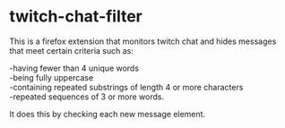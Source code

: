 # twitch-chat-filter
This is a firefox extension that monitors twitch chat and hides messages that meet certain criteria such as:  

-having fewer than 4 unique words  
-being fully uppercase  
-containing repeated substrings of length 4 or more characters  
-repeated sequences of 3 or more words.  
  
  

It does this by checking each new message element.
